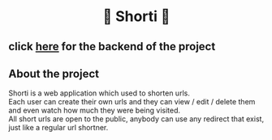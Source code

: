 <div align='center'>

# 🔗 Shorti 🔗

</div>

**click [here](https://github.com/Yitzhakpro/Shorti-Backend) for the backend of the project**
----

## About the project
Shorti is a web application which used to shorten urls.
<br/>
Each user can create their own urls and they can view / edit / delete them and even watch how much they were being visited.
<br/>
All short urls are open to the public, anybody can use any redirect that exist, just like a regular url shortner.
